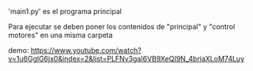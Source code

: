 'main1.py' es el programa principal

Para ejecutar se deben poner los contenidos de "principal" y "control motores" en una misma carpeta

demo: https://www.youtube.com/watch?v=1u6GglG6jx0&index=2&list=PLFNv3gaI6VB9XeQI9N_4briaXLoM74Luy
